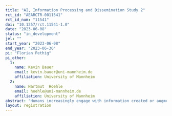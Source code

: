```yaml
---
title: "AI, Information Processing and Dissemination Study 2"
rct_id: "AEARCTR-0011541"
rct_id_num: "11541"
doi: "10.1257/rct.11541-1.0"
date: "2023-06-08"
status: "in_development"
jel: ""
start_year: "2023-06-08"
end_year: "2023-06-30"
pi: "Florian Pethig"
pi_other:
  1:
    name: Kevin Bauer
    email: kevin.bauer@uni-mannheim.de
    affiliation: University of Mannheim
  2:
    name: Hartmut  Hoehle
    email: hoehle@uni-mannheim.de
    affiliation: University of Mannheim
abstract: "Humans increasingly engage with information created or augmented by artificial intelligence (AI). While prior work mainly considers the demand for information, little work has studied how humans process and disseminate AI-generated information once they obtain it. Specifically, our research aims to contribute to this novel research stream by studying (i) how humans process and act upon AI-generated compared to human-generated information, and (ii) how humans disseminate AI-generated information. We will perform a series of controlled, incentivized online experiments. We leverage controlled incentivized experiments to circumvent endogeneity concerns that naturally arise when it comes to being exposed to information, e.g., self-selection, informational echo chambers, and (mis)trust in specific sources."
layout: registration
---
```


